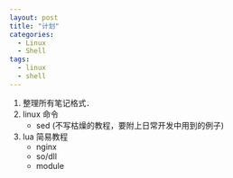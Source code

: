 ```yaml
---
layout: post
title: "计划"
categories:
  - Linux
  - Shell
tags:
  - linux
  - shell
---
```


1. 整理所有笔记格式．
2. linux 命令
   - sed (不写枯燥的教程，要附上日常开发中用到的例子)
3. lua 简易教程
   - nginx
   - so/dll
   - module

